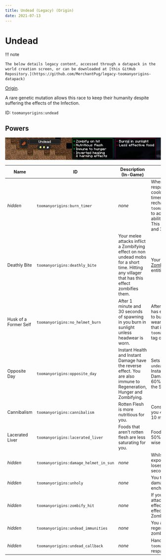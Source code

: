 ```yaml
---
title: Undead (Legacy) (Origin)
date: 2021-07-13
---
```

# Undead

!!! note

    The below details legacy content, accessed through a datapack in the world creation screen, or can be downloaded at [this GitHub Repository.](https://github.com/MerchantPug/legacy-toomanyorigins-datapack)

[Origin](../../origins.md).

A rare genetic mutation allows this race to keep their humanity despite suffering the effects of the Infection.

ID: `toomanyorigins:undead`

## Powers

![Undead](../../../../images/tmoUndeadBanner.png)

Name | ID | Description (In-Game) | Description (Detailed)
-----|----|-----------------------|------------------------
*hidden* | `toomanyorigins:burn_timer` | *none* | When choosing this origin or respawning, you gain an ability cooldown that functions as a timer. When this timer is recharged it allows `toomanyorigins:no_helmet_burn` to activate as long as that ability's other conditions are met. This cooldown lasts for 1 minute and 30 seconds.
Deathly Bite | `toomanyorigins:deathly_bite` | Your melee attacks inflict a Zombifying effect on non undead mobs for a short time. Hitting any villager that has this effect zombifies them. | Your melee attacks inflict the [Zombifying](../../../effects/zombifying.md) effect on non Undead entities for 4.5 seconds.
Husk of a Former Self | `toomanyorigins:no_helmet_burn` | After 1 minute and 30 seconds of spawning in you burn in sunlight unless headwear is worn. | After `toomanyorigins:burn_timer` has ended its cooldown you start to burn in sunlight unless you wear something in your head slot that isn't part of the `toomanyorigins:ignore_head_slot` tag or use fire resistance.
Opposite Day | `toomanyorigins:opposite_day` | Instant Health and Instant Damage have the reverse effect. You are also immune to Regeneration, Hunger and Zombifying. | Sets your entity group to `player undead` swapping the effects of Instant Health and Instant Damage and making you take 60% of any extra damage from the Smite enchantment.
Cannibalism | `toomanyorigins:cannibalism` | Rotten Flesh is more nutritious for you. | Consuming Rotten Flesh gives you 4.5 more Hunger shanks and 10 more saturation.
Lacerated Liver | `toomanyorigins:lacerated_liver` | Foods that aren't rotten flesh are less saturating for you. | Foods that aren't rotten flesh are 50% as effective saturation-wise.
*hidden* | `toomanyorigins:damage_helmet_in_sun` | *none* | Whilst wearing a helmet and exposed to sunlight, your helmet loses 1 durability every 9 seconds.
*hidden* | `toomanyorigins:unholy` | *none* | You take `2.5 * level` extra damage from the Smite enchantment.
*hidden* | `toomanyorigins:zombify_hit` | *none* | If you hit a Villager with a melee attack while they are under the effect of the Zombifying status effect they will convert into a Zombie Villager.
*hidden* | `toomanyorigins:undead_immunities` | *none* | You are not effected by regeneration, hunger and zombifying effects.
*hidden* | `toomanyorigins:undead_callback` | *none* | Handles `toomanyorigins:burn_timer` upon respawning into the world.